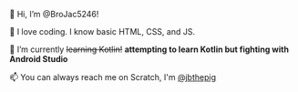 👋 Hi, I’m @BroJac5246!

👀 I love coding. I know basic HTML, CSS, and JS.

🌱 I’m currently ~~learning Kotlin!~~ **attempting to learn Kotlin but fighting with Android Studio**

📫 You can always reach me on Scratch, I'm [@jbthepig](https://scratch.mit.edu/users/jbthepig)

